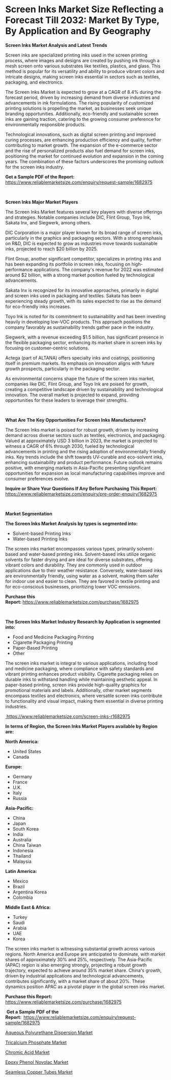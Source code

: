 <p><h1>Screen Inks Market Size Reflecting a Forecast Till 2032: Market By Type, By Application and By Geography</h1></p><p><strong>Screen Inks Market Analysis and Latest Trends</strong></p>
<p><p>Screen inks are specialized printing inks used in the screen printing process, where images and designs are created by pushing ink through a mesh screen onto various substrates like textiles, plastics, and glass. This method is popular for its versatility and ability to produce vibrant colors and intricate designs, making screen inks essential in sectors such as textiles, packaging, and electronics.</p><p>The Screen Inks Market is expected to grow at a CAGR of 8.4% during the forecast period, driven by increasing demand from diverse industries and advancements in ink formulations. The rising popularity of customized printing solutions is propelling the market, as businesses seek unique branding opportunities. Additionally, eco-friendly and sustainable screen inks are gaining traction, catering to the growing consumer preference for environmentally responsible products.</p><p>Technological innovations, such as digital screen printing and improved curing processes, are enhancing production efficiency and quality, further contributing to market growth. The expansion of the e-commerce sector and the rise of personalized products also fuel demand for screen inks, positioning the market for continued evolution and expansion in the coming years. The combination of these factors underscores the promising outlook for the screen inks industry.</p></p>
<p><strong>Get a Sample PDF of the Report:&nbsp;</strong> <a href="https://www.reliablemarketsize.com/enquiry/request-sample/1682975?utm_campaign=2111&utm_medium=2&utm_source=Github&utm_content=ia&utm_term=30012025&utm_id=screen-inks">https://www.reliablemarketsize.com/enquiry/request-sample/1682975</a></p>
<p>&nbsp;</p>
<p><strong>Screen Inks Major Market Players</strong></p>
<p><p>The Screen Inks Market features several key players with diverse offerings and strategies. Notable companies include DIC, Flint Group, Toyo Ink, Sakata Inx, and Siegwerk, among others. </p><p>DIC Corporation is a major player known for its broad range of screen inks, particularly in the graphics and packaging sectors. With a strong emphasis on R&D, DIC is expected to grow as industries move towards sustainable inks, projected to reach $20 billion by 2025.</p><p>Flint Group, another significant competitor, specializes in printing inks and has been expanding its portfolio in screen inks, focusing on high-performance applications. The company's revenue for 2022 was estimated around $2 billion, with a strong market position fueled by technological advancements.</p><p>Sakata Inx is recognized for its innovative approaches, primarily in digital and screen inks used in packaging and textiles. Sakata has been experiencing steady growth, with its sales expected to rise as the demand for eco-friendly inks increases.</p><p>Toyo Ink is noted for its commitment to sustainability and has been investing heavily in developing low-VOC products. This approach positions the company favorably as sustainability trends gather pace in the industry.</p><p>Siegwerk, with a revenue exceeding $1.5 billion, has significant presence in the flexible packaging sector, enhancing its market share in screen inks by focusing on customer-centric solutions.</p><p>Actega (part of ALTANA) offers specialty inks and coatings, positioning itself in premium markets. Its emphasis on innovation aligns with future growth prospects, particularly in the packaging sector.</p><p>As environmental concerns shape the future of the screen inks market, companies like DIC, Flint Group, and Toyo Ink are poised for growth, creating a competitive landscape driven by sustainability and technological innovation. The overall market is projected to expand, providing opportunities for these leaders to leverage their strengths.</p></p>
<p>&nbsp;</p>
<p><strong>What Are The Key Opportunities For Screen Inks Manufacturers?</strong></p>
<p><p>The Screen Inks market is poised for robust growth, driven by increasing demand across diverse sectors such as textiles, electronics, and packaging. Valued at approximately USD 3 billion in 2023, the market is projected to witness a CAGR of 6% through 2030, fueled by technological advancements in printing and the rising adoption of environmentally friendly inks. Key trends include the shift towards UV-curable and eco-solvent inks, enhancing sustainability and product performance. Future outlook remains positive, with emerging markets in Asia-Pacific presenting significant opportunities for expansion as local manufacturing capabilities improve and consumer preferences evolve.</p></p>
<p><strong>Inquire or Share Your Questions If Any Before Purchasing This Report:</strong> <a href="https://www.reliablemarketsize.com/enquiry/pre-order-enquiry/1682975?utm_campaign=2111&utm_medium=2&utm_source=Github&utm_content=ia&utm_term=30012025&utm_id=screen-inks">https://www.reliablemarketsize.com/enquiry/pre-order-enquiry/1682975</a></p>
<p>&nbsp;</p>
<p><strong>Market Segmentation</strong></p>
<p><strong>The Screen Inks Market Analysis by types is segmented into:</strong></p>
<p><ul><li>Solvent-based Printing Inks</li><li>Water-based Printing Inks</li></ul></p>
<p><p>The screen inks market encompasses various types, primarily solvent-based and water-based printing inks. Solvent-based inks utilize organic solvents for faster drying and are ideal for diverse substrates, offering vibrant colors and durability. They are commonly used in outdoor applications due to their weather resistance. Conversely, water-based inks are environmentally friendly, using water as a solvent, making them safer for indoor use and easier to clean. They are favored in textile printing and for eco-conscious businesses, prioritizing lower VOC emissions.</p></p>
<p><strong>Purchase this Report:&nbsp;</strong><a href="https://www.reliablemarketsize.com/purchase/1682975?utm_campaign=2111&utm_medium=2&utm_source=Github&utm_content=ia&utm_term=30012025&utm_id=screen-inks">https://www.reliablemarketsize.com/purchase/1682975</a></p>
<p>&nbsp;</p>
<p><strong>The Screen Inks Market Industry Research by Application is segmented into:</strong></p>
<p><ul><li>Food and Medicine Packaging Printing</li><li>Cigarette Packaging Printing</li><li>Paper-Based Printing</li><li>Other</li></ul></p>
<p><p>The screen inks market is integral to various applications, including food and medicine packaging, where compliance with safety standards and vibrant printing enhances product visibility. Cigarette packaging relies on durable inks to withstand handling while maintaining aesthetic appeal. In paper-based printing, screen inks provide high-quality graphics for promotional materials and labels. Additionally, other market segments encompass textiles and electronics, where versatile screen inks contribute to functionality and visual impact, making them essential in diverse printing industries.</p></p>
<p><a href="https://www.reliablemarketsize.com/screen-inks-r1682975?utm_campaign=2111&utm_medium=2&utm_source=Github&utm_content=ia&utm_term=30012025&utm_id=screen-inks">&nbsp;https://www.reliablemarketsize.com/screen-inks-r1682975</a></p>
<p><strong>In terms of Region, the Screen Inks Market Players available by Region are:</strong></p>
<p>
    <p> <strong> North America: </strong>
        <ul>
            <li>United States</li>
            <li>Canada</li>
        </ul>
        </p> 
    <p> <strong> Europe: </strong>
        <ul>
            <li>Germany</li>
            <li>France</li>
            <li>U.K.</li>
            <li>Italy</li>
            <li>Russia</li>
        </ul>
        </p> 
    <p> <strong> Asia-Pacific: </strong>
        <ul>
            <li>China</li>
            <li>Japan</li>
            <li>South Korea</li>
            <li>India</li>
            <li>Australia</li>
            <li>China Taiwan</li>
            <li>Indonesia</li>
            <li>Thailand</li>
            <li>Malaysia</li>
        </ul>
        </p> 
    <p> <strong> Latin America: </strong>
        <ul>
            <li>Mexico</li>
            <li>Brazil</li>
            <li>Argentina Korea</li>
            <li>Colombia</li>
        </ul>
        </p> 
    <p> <strong> Middle East & Africa: </strong>
        <ul>
            <li>Turkey</li>
            <li>Saudi</li>
            <li>Arabia</li>
            <li>UAE</li>
            <li>Korea</li>
        </ul>
    </p>
    </p>
<p><p>The screen inks market is witnessing substantial growth across various regions. North America and Europe are anticipated to dominate, with market shares of approximately 30% and 25%, respectively. The Asia-Pacific (APAC) region is also emerging strongly, projecting a robust growth trajectory, expected to achieve around 35% market share. China's growth, driven by industrial applications and technological advancements, contributes significantly, with a market share of about 20%. These dynamics position APAC as a pivotal player in the global screen inks market.</p></p>
<p><strong>Purchase this Report: </strong><a href="https://www.reliablemarketsize.com/purchase/1682975?utm_campaign=2111&utm_medium=2&utm_source=Github&utm_content=ia&utm_term=30012025&utm_id=screen-inks">https://www.reliablemarketsize.com/purchase/1682975</a></p>
<p>&nbsp;<strong>Get a Sample PDF of the Report:&nbsp;&nbsp;</strong><a href="https://www.reliablemarketsize.com/enquiry/request-sample/1682975?utm_campaign=2111&utm_medium=2&utm_source=Github&utm_content=ia&utm_term=30012025&utm_id=screen-inks">https://www.reliablemarketsize.com/enquiry/request-sample/1682975</a></p>
<p><strong></strong></p>
<p><p><a href="https://github.com/agdonthisa/Market-Research-Report-List-1/blob/main/aqueous-polyurethane-dispersion-market.md?utm_campaign=2111&utm_medium=2&utm_source=Github&utm_content=ia&utm_term=30012025&utm_id=screen-inks">Aqueous Polyurethane Dispersion Market</a></p><p><a href="https://github.com/penglatilles/Market-Research-Report-List-1/blob/main/tricalcium-phosphate-market.md?utm_campaign=2111&utm_medium=2&utm_source=Github&utm_content=ia&utm_term=30012025&utm_id=screen-inks">Tricalcium Phosphate Market</a></p><p><a href="https://github.com/akaalahk/Market-Research-Report-List-1/blob/main/chromic-acid-market.md?utm_campaign=2111&utm_medium=2&utm_source=Github&utm_content=ia&utm_term=30012025&utm_id=screen-inks">Chromic Acid Market</a></p><p><a href="https://github.com/saaindosya/Market-Research-Report-List-1/blob/main/epoxy-phenol-novolac-market.md?utm_campaign=2111&utm_medium=2&utm_source=Github&utm_content=ia&utm_term=30012025&utm_id=screen-inks">Epoxy Phenol Novolac Market</a></p><p><a href="https://github.com/biomochaben4/Market-Research-Report-List-1/blob/main/seamless-copper-tubes-market.md?utm_campaign=2111&utm_medium=2&utm_source=Github&utm_content=ia&utm_term=30012025&utm_id=screen-inks">Seamless Copper Tubes Market</a></p></p>